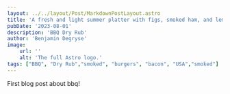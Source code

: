 ```yaml
---
layout: ../../layout/Post/MarkdownPostLayout.astro
title: 'A fresh and light summer platter with figs, smoked ham, and lemon sauce.'
pubDate: '2023-08-01'
description: 'BBQ Dry Rub'
author: 'Benjamin Degryse'
image:
    url: ''
    alt: 'The full Astro logo.'
tags: ["BBQ", "Dry Rub","smoked", "burgers", "bacon", "USA","smoked"]
---
```


First blog post about bbq!
